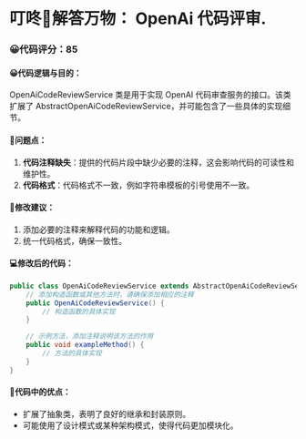 # 叮咚🐥解答万物： OpenAi 代码评审.
### 😀代码评分：85
#### 😀代码逻辑与目的：
OpenAiCodeReviewService 类是用于实现 OpenAI 代码审查服务的接口。该类扩展了 AbstractOpenAiCodeReviewService，并可能包含了一些具体的实现细节。

#### 🤔问题点：
1. **代码注释缺失**：提供的代码片段中缺少必要的注释，这会影响代码的可读性和维护性。
2. **代码格式**：代码格式不一致，例如字符串模板的引号使用不一致。

#### 🎯修改建议：
1. 添加必要的注释来解释代码的功能和逻辑。
2. 统一代码格式，确保一致性。

#### 💻修改后的代码：
```java
public class OpenAiCodeReviewService extends AbstractOpenAiCodeReviewService {
    // 添加构造函数或其他方法时，请确保添加相应的注释
    public OpenAiCodeReviewService() {
        // 构造函数的具体实现
    }

    // 示例方法，添加注释说明该方法的作用
    public void exampleMethod() {
        // 方法的具体实现
    }
}
```

#### 🌟代码中的优点：
- 扩展了抽象类，表明了良好的继承和封装原则。
- 可能使用了设计模式或某种架构模式，使得代码更加模块化。